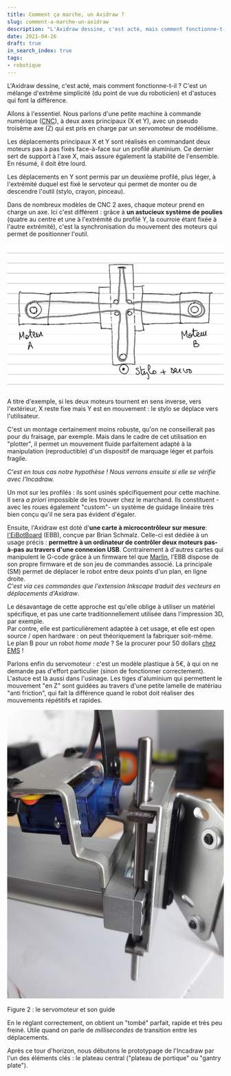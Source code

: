 ```yaml
---
title: Comment ça marche, un Axidraw ?
slug: comment-a-marche-un-axidraw
description: "L'Axidraw dessine, c'est acté, mais comment fonctionne-t-il ? C'est un mélange d'extrême simplicité (du point de vue du roboticien) et d'astuces qui font la différence."
date: 2021-04-26
draft: true
in_search_index: true
tags:
- robotique
---
```


L'Axidraw dessine, c'est acté, mais comment fonctionne-t-il ? C'est un mélange d'extrême simplicité (du point de vue du roboticien) et d'astuces qui font la différence.

Allons à l'essentiel. Nous parlons d'une petite machine à commande numérique ([CNC](https://fr.wikipedia.org/wiki/Machine-outil_%C3%A0_commande_num%C3%A9rique)), à deux axes principaux (X et Y), avec un pseudo troisème axe (Z) qui est pris en charge par un servomoteur de modélisme.

Les déplacements principaux X et Y sont réalisés en commandant deux moteurs pas à pas fixés face-à-face sur un profilé aluminium. Ce dernier sert de support à l'axe X, mais assure également la stabilité de l'ensemble. En résumé, il doit être lourd.

Les déplacements en Y sont permis par un deuxième profilé, plus léger, à l'extrémité duquel est fixé le servoteur qui permet de monter ou de descendre l'outil (stylo, crayon, pinceau).

Dans de nombreux modèles de CNC 2 axes, chaque moteur prend en charge un axe. Ici c'est différent : grâce à **un astucieux système de poulies** (quatre au centre et une à l'extrémité du profilé Y, la courroie étant fixée à l'autre extrémité), c'est la synchronisation du mouvement des moteurs qui permet de positionner l'outil.

![le système moteurs - poulies - courroie de l'Axidraw](Aximove1.png "Moteurs, poulies et courroie")

A titre d'exemple, si les deux moteurs tournent en sens inverse, vers l'extérieur, X reste fixe mais Y est en mouvement : le stylo se déplace vers l'utilisateur.

C'est un montage certainement moins robuste, qu'on ne conseillerait pas pour du fraisage, par exemple. Mais dans le cadre de cet utilisation en "plotter", il permet un mouvement fluide parfaitement adapté à la manipulation (reproductible) d'un dispositif de marquage léger et parfois fragile.

_C'est en tous cas notre hypothèse ! Nous verrons ensuite si elle se vérifie avec l'Incadraw._

Un mot sur les profilés : ils sont usinés spécifiquement pour cette machine. Il sera _a priori_ impossible de les trouver chez le marchand. Ils constituent -avec les roues également "custom"- un système de guidage linéaire très bien conçu qu'il ne sera pas évident d'égaler.

Ensuite, l'Axidraw est doté d'**une carte à microcontrôleur sur mesure**: [l'EiBotBoard](http://www.schmalzhaus.com/EBB/) (EBB), conçue par Brian Schmalz. Celle-ci est dédiée à un usage précis : **permettre à un ordinateur de contrôler deux moteurs pas-à-pas au travers d'une connexion USB**. Contrairement à d'autres cartes qui manipulent le G-code grâce à un firmware tel que [Marlin](https://marlinfw.org/), l'EBB dispose de son propre firmware et de son jeu de commandes associé. La principale (SM) permet de déplacer le robot entre deux points d'un plan, en ligne droite.  
_C'est via ces commandes que l'extension Inkscape traduit des vecteurs en déplacements d'Axidraw_.

Le désavantage de cette approche est qu'elle oblige à utiliser un matériel spécifique, et pas une carte traditionnellement utilisée dans l'impression 3D, par exemple.  
Par contre, elle est particulièrement adaptée à cet usage, et elle est open source / open hardware : on peut théoriquement la fabriquer soit-même.  
Le plan B pour un robot _home made_ ? Se la procurer pour 50 dollars [chez EMS](https://shop.evilmadscientist.com/partsmenu/188-ebb) !

Parlons enfin du servomoteur : c'est un modèle plastique à 5€, à qui on ne demande pas d'effort particulier (sinon de fonctionner correctement).  
L'astuce est là aussi dans l'usinage. Les tiges d'aluminium qui permettent le mouvement "en Z" sont guidées au travers d'une petite lamelle de matériau "anti friction", qui fait la différence quand le robot doit réaliser des mouvements répétitifs et rapides.

![le servomoteur et son guide](Aximove2.jpg "Servo")

Figure 2 : le servomoteur et son guide

En le réglant correctement, on obtient un "tombé" parfait, rapide et très peu freiné. Utile quand on parle de _millisecondes_ de transition entre les déplacements.

Après ce tour d'horizon, nous débutons le prototypage de l'Incadraw par l'un des éléments clés : le plateau central ("plateau de portique" ou "gantry plate").
